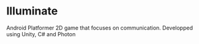 # Illuminate
Android Platformer 2D game that focuses on communication.
Developped using Unity, C# and Photon
